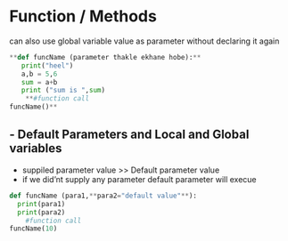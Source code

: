 # Function / Methods

can also use global variable value as parameter without declaring it again

```python
**def funcName (parameter thakle ekhane hobe):**
   print("heel")
   a,b = 5,6
   sum = a+b
   print ("sum is ",sum)
    **#function call  
funcName()**
```

## **- Default Parameters and Local and Global variables**

- suppiled parameter value >> Default parameter value
- if we did’nt supply any parameter default parameter will execue

```python
def funcName (para1,**para2="default value"**):
  print(para1)
  print(para2)
    #function call  
funcName(10)
```